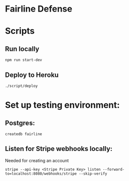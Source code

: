 # Fairline Defense

# Scripts

## Run locally

```
npm run start-dev
```

## Deploy to Heroku

```
./script/deploy
```

# Set up testing environment:

## Postgres:

```
createdb fairline
```

## Listen for Stripe webhooks locally:

Needed for creating an account

```
stripe --api-key <Stripe Private Key> listen --forward-to=localhost:8080/webhooks/stripe --skip-verify
```
